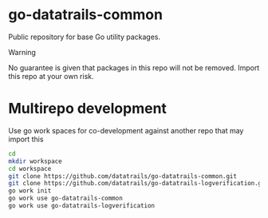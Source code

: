 # go-datatrails-common

Public repository for base Go utility packages.

> [!WARNING]
> No guarantee is given that packages in this repo will not be removed.
> Import this repo at your own risk.

# Multirepo development

Use go work spaces for co-development against another repo that may import this

```bash
cd
mkdir workspace
cd workspace
git clone https://github.com/datatrails/go-datatrails-common.git
git clone https://github.com/datatrails/go-datatrails-logverification.git
go work init
go work use go-datatrails-common
go work use go-datatrails-logverification
```

